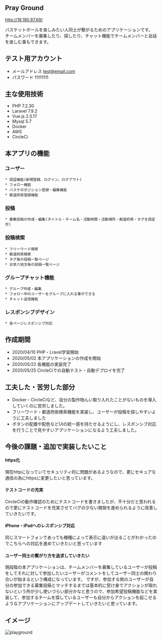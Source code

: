 ## Pray Ground
http://18.180.87.69/

バスケットボールを楽しみたい人同士が繋がるためのアプリケーションです。
チームメンバーを募集したり、探したり、チャット機能でチームメンバーと会話を楽しむ事もできます。

## テスト用アカウント
* メールアドレス
  test@email.com
* パスワード
  11111111

## 主な使用技術
* PHP 7.2.30
* Laravel 7.9.2
* Vue.js 2.5.17
* Mysql 5.7
* Docker
* AWS
* CircleCi

## 本アプリの機能
  ### ユーザー
    * 認証機能(新規登録、ログイン、ログアウト)
    * フォロー機能
    * バスケのポジション登録・編集機能  
    * 都道府県登録機能
  ### 投稿
    * 募集投稿の作成・編集(タイトル・チーム名・活動時間・活動場所・都道府県・タグを設定可)
  ### 投稿検索
    * フリーワード検索
    * 都道府県検索
    * タグ毎の投稿一覧ページ
    * 日本八地方毎の投稿一覧ページ
  ### グループチャット機能
    * グループ作成・編集
    * フォロー中のユーザーをグループに入れる事ができる
    * チャット送信機能
  ### レスポンシブデザイン
    * 各ページレスポンシブ対応


## 作成期間
* 2020/04/10 PHP・Lravel学習開始
* 2020/05/02 本アプリケーションの作成を開始
* 2020/05/22 各機能の実装完了
* 2020/05/25 CircleCiでの自動テスト・自動デプロイを完了

## 工夫した・苦労した部分
* Docker・CircleCiなど、自分の製作物んい取り入れたことがないものを導入していくのに苦労しました。
* フリーワード・都道府県検索機能を実装し、ユーザーが投稿を探しやすいように工夫しました
* ボタンの配置や配色などUIの統一感を持たせるようにし、レスポンシブ対応を行うことで見やすいアプリケーションになるよう工夫しました。

## 今後の課題・追加で実装したいこと
#### https化
現在httpになっていてセキュリティ的に問題があるようなので、更にセキュアな通信の為にhttpsに変更したいと思っています。
#### テストコードの充実
CircleCiの動作確認のためにテストコードを書きましたが、不十分だと思われるので更にテストコードを充実させてバグの少ない開発を進められるように改善していきたいです。
#### iPhone・iPadへのレスポンシブ対応
同じスマートフォンであっても機種によって表示に違いが出ることがわかったのでこちらへの対応を進めていきたいと思っています
#### ユーザー同士の繋がり方を追求していきたい
現段階の本アプリケーションは、チームメンバーを募集しているユーザーが投稿をしてそれに対して参加したいユーザーがコメントをしてユーザー同士の関わり合いが始まるという構成になっています。
ですが、参加する側のユーザーが自分の参加できる募集投稿とマッチするまでは基本的に受け身でアクションが取れないという所が少し使いづらい部分かなと思うので、参加希望投稿機能などを実装して、参加するチームを探しているユーザーも自分からアクションを起こせるようなアプリケーションにアップデートしていきたいと思っています。

## イメージ
![playground](https://user-images.githubusercontent.com/59789801/82852177-21f8db00-9f3d-11ea-8248-a911d6c91a46.jpg)